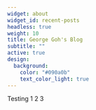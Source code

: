 ```yaml
---
widget: about
widget_id: recent-posts
headless: true
weight: 10
title: George Goh's Blog
subtitle: ""
active: true
design:
  background:
    color: "#090a0b"
    text_color_light: true
---
```

Testing 1 2 3